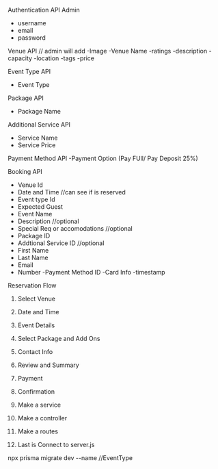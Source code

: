 Authentication API Admin
- username
- email
- password


Venue API // admin will add
-Image
-Venue Name
-ratings
-description
-capacity
-location
-tags
-price

Event Type API
- Event Type

Package API
- Package Name

Additional Service API
- Service Name
- Service Price

Payment Method API
-Payment Option (Pay FUll/ Pay Deposit 25%)

Booking API
- Venue Id
- Date and Time //can see if is reserved
- Event type Id
- Expected Guest
- Event Name
- Description //optional
- Special Req or accomodations //optional
- Package ID
- Addtional Service ID //optional 
- First Name
- Last Name
- Email
- Number
-Payment Method ID
-Card Info
-timestamp


Reservation Flow
1. Select Venue
2. Date and Time
3. Event Details
4. Select Package and Add Ons
5. Contact Info
6. Review and Summary
7. Payment
8. Confirmation



1. Make a service
2. Make a controller
3. Make a routes
4. Last is Connect to server.js

npx prisma migrate dev --name //EventType
